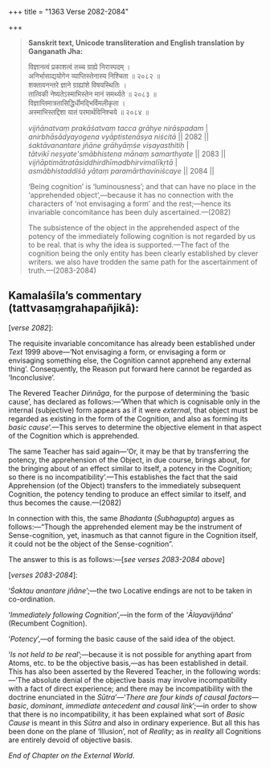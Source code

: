 +++
title = "1363 Verse 2082-2084"

+++
> **Sanskrit text, Unicode transliteration and English translation by Ganganath Jha:** 
>
> विज्ञानत्वं प्रकाशत्वं तच्च ग्राह्ये निरास्पदम् ।  
> अनिर्भासाद्ययोगेन व्याप्तिस्तेनास्य निश्चिता ॥ २०८२ ॥  
> शक्तावनन्तरे ज्ञाने ग्राह्यांशे विषयस्थितिः ।  
> तात्विकी नेष्यतेऽस्माभिस्तेन मानं समर्थ्यते ॥ २०८३ ॥  
> विज्ञाप्तिमात्रतासिद्धिर्धीमद्भिर्विमलीकृता ।  
> अस्माभिस्तद्दिशा यातं परमार्थविनिश्चये ॥ २०८४ ॥ 
>
> *vijñānatvaṃ prakāśatvaṃ tacca grāhye nirāspadam* \|  
> *anirbhāsādyayogena vyāptistenāsya niścitā* \|\| 2082 \|\|  
> *śaktāvanantare jñāne grāhyāṃśe viṣayasthitiḥ* \|  
> *tātvikī neṣyate'smābhistena mānaṃ samarthyate* \|\| 2083 \|\|  
> *vijñāptimātratāsiddhirdhīmadbhirvimalīkṛtā* \|  
> *asmābhistaddiśā yātaṃ paramārthaviniścaye* \|\| 2084 \|\| 
>
> ‘Being cognition’ is ‘luminousness’; and that can have no place in the ‘apprehended object’,—because it has no connection with the characters of ‘not envisaging a form’ and the rest;—hence its invariable concomitance has been duly ascertained.—(2082) 
>
> The subsistence of the object in the apprehended aspect of the potency of the immediately following cognition is not regarded by us to be real. that is why the idea is supported.—The fact of the cognition being the only entity has been clearly established by clever writers. we also have trodden the same path for the ascertainment of truth.—(2083-2084)



## Kamalaśīla’s commentary (tattvasaṃgrahapañjikā):

[*verse 2082*]:

The requisite invariable concomitance has already been established under *Text* 1999 above—‘Not envisaging a form, or envisaging a form or envisaging something else, the Cognition cannot apprehend any external thing’. Consequently, the Reason put forward here cannot be regarded as ‘Inconclusive’.

The Revered Teacher *Diṅnāga*, for the purpose of determining the ‘basic cause’, has declared as follows:—‘When that which is cognisable only in the internal (subjective) form appears as if it were *external*, that object must be regarded as existing in the form of the Cognition, and also as forming its *basic cause*’.—This serves to determine the objective element in that aspect of the Cognition which is apprehended.

The same Teacher has said again—‘Or, it may be that by transferring the potency, the apprehension of the Object, in due course, brings about, for the bringing about of an effect similar to itself, a potency in the Cognition; so there is no incompatibility’.—This establishes the fact that the said Apprehension (of the Object) transfers to the immediately subsequent Cognition, the potency tending to produce an effect similar to itself, and thus becomes the cause.—(2082)

In connection with this, the same *Bhadanta* (*Śubhagupta*) argues as follows:—“Though the apprehended element may be the instrument of Sense-cognition, yet, inasmuch as that cannot figure in the Cognition itself, it could not be the object of the Sense-cognition”.

The answer to this is as follows:—[*see verses 2083-2084 above*]

[*verses 2083-2084*]:

‘*Śaktau anantare jñāne*’;—the two Locative endings are not to be taken in co-ordination.

‘*Immediately following Cognition*’,—in the form of the ‘*Ālayavijñāna*’ (Recumbent Cognition).

‘*Potency*’,—of forming the basic cause of the said idea of the object.

‘*Is not held to be real*’;—because it is not possible for anything apart from Atoms, etc. to be the objective basis,—as has been established in detail. This has also been asserted by the Revered Teacher, in the following words:—‘The absolute denial of the objective basis may involve incompatibility with a fact of direct experience; and there may be incompatibility with the doctrine enunciated in the *Sūtra*’—‘*There are four kinds of causal factors*—*basic*, *dominant*, *immediate antecedent and causal link*’;—in order to show that there is no incompatibility, it has been explained what sort of *Basic Cause* is meant in this *Sūtra* and also in ordinary experience. But all this has been done on the plane of ‘Illusion’, not of *Reality*; as in *reality* all Cognitions are entirely devoid of objective basis.

*End of Chapter on the External World*.


